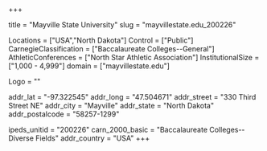 
+++

title = "Mayville State University"
slug = "mayvillestate.edu_200226"

Locations = ["USA","North Dakota"]
Control = ["Public"]
CarnegieClassification = ["Baccalaureate Colleges--General"]
AthleticConferences = ["North Star Athletic Association"]
InstitutionalSize = ["1,000 - 4,999"]
domain = ["mayvillestate.edu"]

Logo = ""

addr_lat = "-97.322545"
addr_long = "47.504671"
addr_street = "330 Third Street NE"
addr_city = "Mayville"
addr_state = "North Dakota"
addr_postalcode = "58257-1299"

ipeds_unitid = "200226"
carn_2000_basic = "Baccalaureate Colleges--Diverse Fields"
addr_country = "USA"
+++
    
